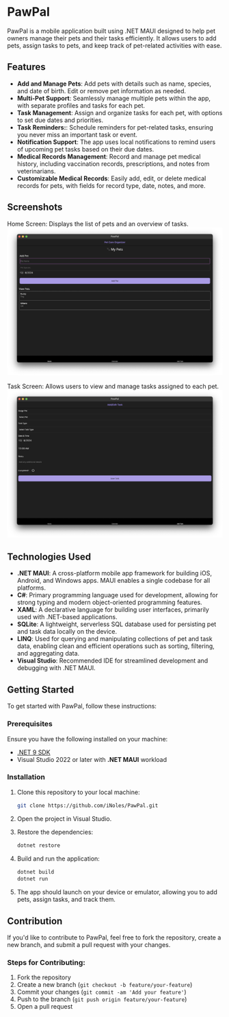 # PawPal

PawPal is a mobile application built using .NET MAUI designed to help pet owners manage their pets and their tasks efficiently. It allows users to add pets, assign tasks to pets, and keep track of pet-related activities with ease.

## Features

- **Add and Manage Pets**: Add pets with details such as name, species, and date of birth. Edit or remove pet information as needed.
- **Multi-Pet Support**: Seamlessly manage multiple pets within the app, with separate profiles and tasks for each pet.
- **Task Management**: Assign and organize tasks for each pet, with options to set due dates and priorities.
- **Task Reminders:**: Schedule reminders for pet-related tasks, ensuring you never miss an important task or event.
- **Notification Support**: The app uses local notifications to remind users of upcoming pet tasks based on their due dates.
- **Medical Records Management**: Record and manage pet medical history, including vaccination records, prescriptions, and notes from veterinarians.
- **Customizable Medical Records**: Easily add, edit, or delete medical records for pets, with fields for record type, date, notes, and more.

## Screenshots

Home Screen: Displays the list of pets and an overview of tasks.
![Home Screen](screenshot/home.png)

Task Screen: Allows users to view and manage tasks assigned to each pet.
![Task Screen](screenshot/tasks.png)

## Technologies Used

-  **.NET MAUI**: A cross-platform mobile app framework for building iOS, Android, and Windows apps. MAUI enables a single codebase for all platforms.
-  **C#**: Primary programming language used for development, allowing for strong typing and modern object-oriented programming features.
-  **XAML**: A declarative language for building user interfaces, primarily used with .NET-based applications.
-  **SQLite**: A lightweight, serverless SQL database used for persisting pet and task data locally on the device.
-  **LINQ**: Used for querying and manipulating collections of pet and task data, enabling clean and efficient operations such as sorting, filtering, and aggregating data.
- **Visual Studio**: Recommended IDE for streamlined development and debugging with .NET MAUI.

## Getting Started

To get started with PawPal, follow these instructions:

### Prerequisites

Ensure you have the following installed on your machine:

- [.NET 9 SDK](https://dotnet.microsoft.com/download/dotnet)
- Visual Studio 2022 or later with **.NET MAUI** workload

### Installation

1. Clone this repository to your local machine:

   ```bash
   git clone https://github.com/iNoles/PawPal.git
   ```

2. Open the project in Visual Studio.

3. Restore the dependencies:

   ```bash
   dotnet restore
   ```

4. Build and run the application:

   ```bash
   dotnet build
   dotnet run
   ```

5. The app should launch on your device or emulator, allowing you to add pets, assign tasks, and track them.

## Contribution

If you'd like to contribute to PawPal, feel free to fork the repository, create a new branch, and submit a pull request with your changes.

### Steps for Contributing:
1. Fork the repository
2. Create a new branch (`git checkout -b feature/your-feature`)
3. Commit your changes (`git commit -am 'Add your feature'`)
4. Push to the branch (`git push origin feature/your-feature`)
5. Open a pull request
